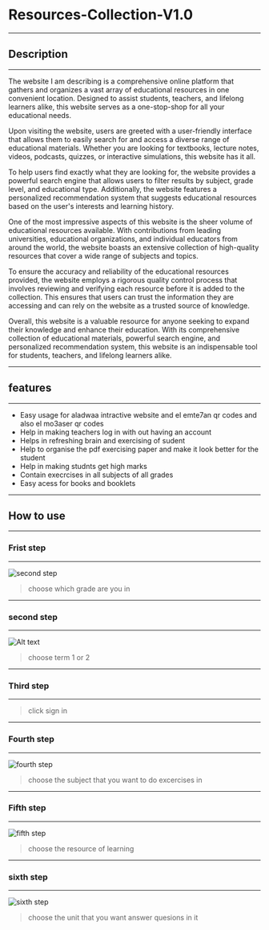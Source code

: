 # Resources-Collection-V1.0 
_______
## Description
_______
The website I am describing is a comprehensive online platform that gathers and organizes a vast array of educational resources in one convenient location. Designed to assist students, teachers, and lifelong learners alike, this website serves as a one-stop-shop for all your educational needs.

Upon visiting the website, users are greeted with a user-friendly interface that allows them to easily search for and access a diverse range of educational materials. Whether you are looking for textbooks, lecture notes, videos, podcasts, quizzes, or interactive simulations, this website has it all.

To help users find exactly what they are looking for, the website provides a powerful search engine that allows users to filter results by subject, grade level, and educational type. Additionally, the website features a personalized recommendation system that suggests educational resources based on the user's interests and learning history.

One of the most impressive aspects of this website is the sheer volume of educational resources available. With contributions from leading universities, educational organizations, and individual educators from around the world, the website boasts an extensive collection of high-quality resources that cover a wide range of subjects and topics.

To ensure the accuracy and reliability of the educational resources provided, the website employs a rigorous quality control process that involves reviewing and verifying each resource before it is added to the collection. This ensures that users can trust the information they are accessing and can rely on the website as a trusted source of knowledge.

Overall, this website is a valuable resource for anyone seeking to expand their knowledge and enhance their education. With its comprehensive collection of educational materials, powerful search engine, and personalized recommendation system, this website is an indispensable tool for students, teachers, and lifelong learners alike.
______
## features
______
* Easy usage for aladwaa intractive website and el emte7an qr codes and also el mo3aser qr codes 
* Help in making teachers log in with out having an account 
* Helps in refreshing brain and exercising of sudent
* Help to organise the pdf exercising paper and make it look better for the student 
* Help in making  studnts  get high marks 
* Contain execrcises in all subjects of all grades 
* Easy acess for books and booklets
______
## How to use 
-------
### Frist step
-----
 ![second step](https://i.ibb.co/M7kJYqD/1.png)
 >choose which grade are you in
 -----

 ### second step
 --------
 ![Alt text](https://i.ibb.co/SVKs4P4/2.png)
 >choose term 1 or 2
 ------
 ### Third step 
 ------
 >click sign in 
 -----
 ### Fourth step 
 -----
 ![fourth step](https://i.ibb.co/SJSpbL5/3.png)
 >choose the subject that you want to do excercises in
 ----------------
 ### Fifth step
-----
![fifth step](https://i.ibb.co/2PzZhJy/4.png)
>choose the resource of learning 
----
### sixth step
---
![sixth step](https://i.imgur.com/TX3bVYa.png)
>choose the unit that you want answer quesions in it
